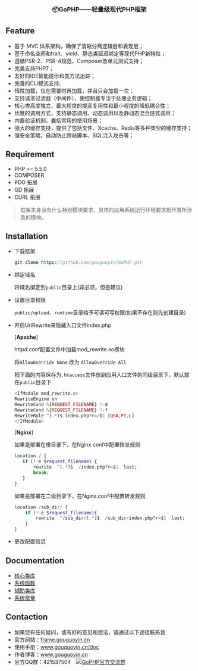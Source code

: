 
<h3 align="center">📦GoPHP——轻量级现代PHP框架</h3>

## Feature

 - 基于 MVC 体系架构，确保了清晰分离逻辑层和表现层；
 - 基于命名空间和trait、yield、静态类延迟绑定等现代PHP新特性；
 - 遵循PSR-2、PSR-4规范，Composer及单元测试支持；
 - 完美支持PHP7；
 - 友好的IDE智能提示和类方法追踪；
 - 完善的CLI模式支持;
 - 惰性加载，仅在需要时再加载，并且只会加载一次；
 - 支持请求过滤器（中间件），使控制器专注于处理业务逻辑；
 - 核心类高度独立，最大程度的提高复用性和最小程度的降低耦合性；
 - 优雅的调用方式，支持静态调用、动态调用以及静动态混合链式调用；
 - 内置验证机制，囊括常用的使用场景；
 - 强大的缓存支持，提供了包括文件、Xcache、Redis等多种类型的缓存支持；
 - 强安全策略，自动防止跨站脚本、SQL注入攻击等；
 

## Requirement

 - PHP >= 5.5.0
 - COMPOSER
 - PDO 拓展
 - GD 拓展
 - CURL 拓展
 
>框架本身没有什么特别模块要求，具体的应用系统运行环境要求视开发所涉及的模块。

## Installation

- 下载框架

    ```php
    git clone https://github.com/gouguoyin/GoPHP.git
    ```
- 绑定域名

    将域名绑定到`public`目录上(非必须，但是建议)
    
- 设置目录权限

    `public/upload`、`runtime`目录给予可读可写权限(如果不存在则先创建目录)
    
- 开启UrlRewrite来隐藏入口文件index.php

  [**Apache**]
  
    httpd.conf配置文件中加载mod_rewrite.so模块
    
    将`AllowOverride None` 改为 `AllowOverride All`
    
    把下面的内容保存为`.htaccess`文件放到应用入口文件的同级目录下，默认放在`public`目录下
    
    ```php
    <IfModule mod_rewrite.c>
    RewriteEngine on
    RewriteCond %{REQUEST_FILENAME} !-d
    RewriteCond %{REQUEST_FILENAME} !-f
    RewriteRule ^(.*)$ index.php?r=/$1 [QSA,PT,L]
    </IfModule>
    ```

  [**Nginx**]
  
    如果是部署在根目录下，在Nginx.conf中配置转发规则  
  
    ```php
    location / { 
       if (!-e $request_filename) {
           rewrite  ^(.*)$  /index.php?r=$1  last;
           break;
       }
    }
    ```
    
    如果是部署在二级目录下，在Nginx.conf中配置转发规则
  
    ```php
    location /sub_dir/ {
        if (!-e $request_filename){
            rewrite  ^/sub_dir/(.*)$  /sub_dir/index.php?r=$1  last;
        }
    }
    ```  
      
- 更改配置信息

## Documentation

- [核心类库](https://github.com/gouguoyin/doc/blob/master/gophp/library.md)
- [系统函数](https://github.com/gouguoyin/doc/blob/master/gophp/function.md)
- [辅助类库](https://github.com/gouguoyin/doc/blob/master/gophp/helper.md)
- [系统常量](https://github.com/gouguoyin/doc/blob/master/gophp/const.md)


## Contaction

- 如果您有任何疑问，或有好的意见和想法，请通过以下途径联系我
- 官方网站：[frame.gouguoyin.cn](http://frame.gouguoyin.cn)
- 使用手册：www.gouguoyin.cn/doc
- 作者博客：www.gouguoyin.cn
- 官方QQ群：421537504 <a style="margin-left:10px" target="_blank" href="http://shang.qq.com/wpa/qunwpa?idkey=d49826b55d1759513ce5d68253b3f0589b227587edf87059aa08125e620b73c0"><img border="0" src="http://pub.idqqimg.com/wpa/images/group.png" alt="GoPHP官方交流群" title="GoPHP官方交流群"></a>
